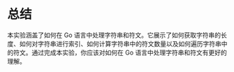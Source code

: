 # 总结

本实验涵盖了如何在 Go 语言中处理字符串和符文。它展示了如何获取字符串的长度、如何对字符串进行索引、如何计算字符串中的符文数量以及如何遍历字符串中的符文。通过完成本实验，你应该对如何在 Go 语言中处理字符串和符文有更好的理解。
